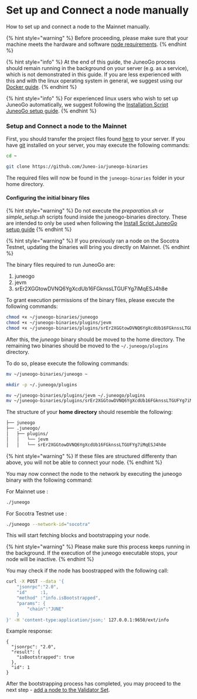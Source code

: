 # Set up and Connect a node manually

How to set up and connect a node to the Mainnet manually.

{% hint style="warning" %}
Before proceeding, please make sure that your machine meets the hardware and software [node requirements](node-requirements.md).
{% endhint %}

{% hint style="info" %}
At the end of this guide, the JuneoGo process should remain running in the background on your server (e.g. as a service), which is not demonstrated in this guide. If you are less experienced with this and with the linux operating system in general, we suggest using our [Docker guide](set-up-and-connect-a-node-with-docker.md).
{% endhint %}

{% hint style="info" %}
For experienced linux users who wish to set up JuneoGo automatically, we suggest following the [Installation Script JuneoGo setup guide](set-up-and-connect-a-node.md).
{% endhint %}

### Setup and Connect a node to the Mainnet[​](https://docs.avax.network/nodes/build/run-avalanche-node-manually#run-an-avalanche-node) <a href="#run-an-avalanche-node" id="run-an-avalanche-node"></a>

First, you should transfer the project files found [here](https://github.com/Juneo-io/juneogo-binaries) to your server. If you have [git](https://git-scm.com/) installed on your server, you may execute the following commands:

```bash
cd ~

git clone https://github.com/Juneo-io/juneogo-binaries
```

The required files will now be found in the `juneogo-binaries` folder in your home directory.

#### Configuring the initial binary files

{% hint style="warning" %}
Do not execute the _preparation.sh_ or _simple\_setup.sh_ scripts found inside the juneogo-binaries directory. These are intended to only be used when following the [Install Script JuneoGo setup guide](set-up-and-connect-a-node.md)
{% endhint %}

{% hint style="warning" %}
If you previously ran a node on the Socotra Testnet, updating the binaries will bring you directly on Mainnet. &#x20;
{% endhint %}

The binary files required to run JuneoGo are:

1. juneogo
2. jevm
3. srEr2XGGtowDVNQ6YgXcdUb16FGknssLTGUFYg7iMqESJ4h8e

To grant execution permissions of the binary files, please execute the following commands:

```bash
chmod +x ~/juneogo-binaries/juneogo
chmod +x ~/juneogo-binaries/plugins/jevm
chmod +x ~/juneogo-binaries/plugins/srEr2XGGtowDVNQ6YgXcdUb16FGknssLTGUFYg7iMqESJ4h8e
```

After this, the _juneogo_ binary should be moved to the home directory. The remaining two binaries should be moved to the `~/.juneogo/plugins` directory.

To do so, please execute the following commands:

```bash
mv ~/juneogo-binaries/juneogo ~

mkdir -p ~/.juneogo/plugins

mv ~/juneogo-binaries/plugins/jevm ~/.juneogo/plugins
mv ~/juneogo-binaries/plugins/srEr2XGGtowDVNQ6YgXcdUb16FGknssLTGUFYg7iMqESJ4h8e ~/.juneogo/plugins
```

The structure of your **home directory** should resemble the following:

```bash
├── juneogo
├── .juneogo/
│   ├── plugins/
│   │   └── jevm
│   │   └── srEr2XGGtowDVNQ6YgXcdUb16FGknssLTGUFYg7iMqESJ4h8e
```

{% hint style="warning" %}
If these files are structured differenty than above, you will not be able to connect your node.
{% endhint %}

You may now connect the node to the network by executing the juneogo binary with the following command:

For Mainnet use :

```sh
./juneogo
```

For Socotra Testnet use :

```sh
./juneogo --network-id="socotra"
```

This will start fetching blocks and bootstrapping your node.

{% hint style="warning" %}
Please make sure this process keeps running in the background. If the execution of the juneogo executable stops, your node will be inactive.
{% endhint %}

You may check if the node has boostrapped with the following call:

```sh
curl -X POST --data '{
    "jsonrpc":"2.0",
    "id"     :1,
    "method" :"info.isBootstrapped",
    "params": {
        "chain":"JUNE"
    }
}' -H 'content-type:application/json;' 127.0.0.1:9650/ext/info
```

Example response:

```
{
  "jsonrpc": "2.0",
  "result": {
    "isBootstrapped": true
  },
  "id": 1
}
```

After the bootstrapping process has completed, you may proceed to the next step - [add a node to the Validator Set](../validate/add-a-validator.md).
